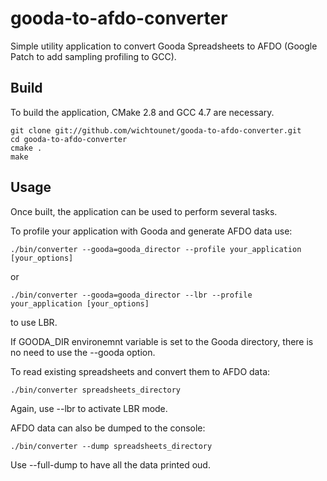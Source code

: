 gooda-to-afdo-converter
=======================

Simple utility application to convert Gooda Spreadsheets to AFDO (Google Patch to add sampling profiling to GCC). 

Build
-----

To build the application, CMake 2.8 and GCC 4.7 are necessary. 

    git clone git://github.com/wichtounet/gooda-to-afdo-converter.git
    cd gooda-to-afdo-converter
    cmake .
    make
    
Usage
-----

Once built, the application can be used to perform several tasks. 

To profile your application with Gooda and generate AFDO data use: 

    ./bin/converter --gooda=gooda_director --profile your_application [your_options]
    
or

    ./bin/converter --gooda=gooda_director --lbr --profile your_application [your_options]
  
to use LBR. 

If GOODA_DIR environemnt variable is set to the Gooda directory, there is no need to use the --gooda option. 

To read existing spreadsheets and convert them to AFDO data: 

    ./bin/converter spreadsheets_directory
    
Again, use --lbr to activate LBR mode. 

AFDO data can also be dumped to the console: 

    ./bin/converter --dump spreadsheets_directory

Use --full-dump to have all the data printed oud. 
